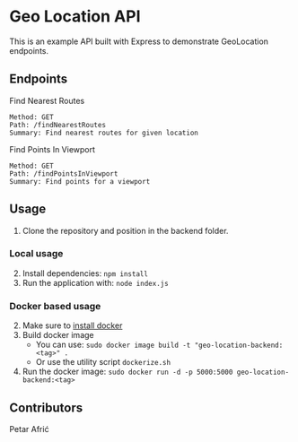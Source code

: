 # Geo Location API

This is an example API built with Express to demonstrate GeoLocation endpoints.

## Endpoints
Find Nearest Routes

    Method: GET
    Path: /findNearestRoutes
    Summary: Find nearest routes for given location

Find Points In Viewport

    Method: GET
    Path: /findPointsInViewport
    Summary: Find points for a viewport

## Usage

1. Clone the repository and position in the backend folder.

### Local usage

2. Install dependencies: `npm install`
3. Run the application with: `node index.js`

### Docker based usage

2. Make sure to [install docker](https://docs.docker.com/engine/install/)
3. Build docker image
   - You can use: `sudo docker image build -t "geo-location-backend:<tag>" .`
   - Or use the utility script `dockerize.sh`
4. Run the docker image: `sudo docker run -d -p 5000:5000 geo-location-backend:<tag>`

## Contributors

Petar Afrić